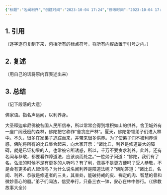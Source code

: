 ```yaml
---
{"标题":"名闻利养","创建时间":"2023-10-04 17:24","修改时间":"2023-10-04 17:30","tags":["素材"],"link":null,"dg-publish":true,"permalink":"///","dgPassFrontmatter":true}
---
```



## 1. 引用 

（逐字逐句复制下来，包括所有的标点符号，将所有内容放置于引号之内。）


## 2. 复述 

（⽤⾃⼰的话将原内容表述出来）


## 3. 总结 

（记下段落的大意）

佛家语。指名声远闻，以利养身。

大圣释迦牟尼佛被各国人民所信奉，所以常常会得到堆积如山的供养。舍卫城外有一座广阔茂密的森林，佛陀把它称作“舍贪庄严林”。夏天，佛陀带领弟子们进入林中。不久，很多在家弟子追踪而来，并带来很多供养。为了使弟子们不被利养诱惑，佛陀将所有的比丘集合起来，向大家开示：“诸比丘，利养是修道最大的障碍，就是已证初果的人，也常被它所诱惑，所以，千万不要贪求利养。此外，还有名闻与恭敬，都要看作障道法，应该淡而处之。”一位弟子问道：“佛陀，我们有了名，弘法的时候不是有更多的人听吗？有了利，做事不是更方便吗？受人恭敬，不是会有更多的人起信吗？为什么说名闻利养是障道法呢？”佛陀答道：“诸比丘，名闻、利养、恭敬是修道者的三关，其害处，能破持戒的皮、禅定的肉、智慧的骨和微妙善心的髓。”弟子们闻法，信受奉行，只备三衣一钵，安心在林中修行。（《佛教故事大全》）
